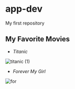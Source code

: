 # app-dev
My first repository
## My Favorite Movies

- *Titanic*


![titanic (1)](https://user-images.githubusercontent.com/103471862/206368874-a81af25d-cbfe-4a43-97df-3add986c05e1.jpg)

- *Forever My Girl*


![for](https://user-images.githubusercontent.com/103471862/206372474-512b36f4-cf81-4372-8d9e-1043d65542d2.jpg)

